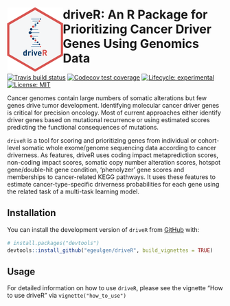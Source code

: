 
<!-- README.md is generated from README.Rmd. Please edit that file -->

# <img src="https://github.com/egeulgen/driveR/blob/master/inst/extdata/driveR_logo.png?raw=true" align="left" height=150/> driveR: An R Package for Prioritizing Cancer Driver Genes Using Genomics Data

<!-- badges: start -->

[![Travis build
status](https://travis-ci.com/egeulgen/driveR.svg?branch=master)](https://travis-ci.com/egeulgen/driveR)
[![Codecov test
coverage](https://codecov.io/gh/egeulgen/driveR/branch/master/graph/badge.svg)](https://codecov.io/gh/egeulgen/driveR?branch=master)
[![Lifecycle:
experimental](https://img.shields.io/badge/lifecycle-experimental-orange.svg)](https://www.tidyverse.org/lifecycle/#experimental)
[![License:
MIT](https://img.shields.io/badge/License-MIT-yellow.svg)](https://opensource.org/licenses/MIT)
<!-- badges: end -->

Cancer genomes contain large numbers of somatic alterations but few
genes drive tumor development. Identifying molecular cancer driver genes
is critical for precision oncology. Most of current approaches either
identify driver genes based on mutational recurrence or using estimated
scores predicting the functional consequences of mutations.

`driveR` is a tool for scoring and prioritizing genes from individual or
cohort-level somatic whole exome/genome sequencing data according to
cancer driverness. As features, driveR uses coding impact metaprediction
scores, non-coding impact scores, somatic copy number alteration scores,
hotspot gene/double-hit gene condition, ‘phenolyzer’ gene scores and
memberships to cancer-related KEGG pathways. It uses these features to
estimate cancer-type-specific driverness probabilities for each gene
using the related task of a multi-task learning model.

## Installation

You can install the development version of `driveR` from
[GitHub](https://github.com/) with:

``` r
# install.packages("devtools")
devtools::install_github("egeulgen/driveR", build_vignettes = TRUE)
```

## Usage

For detailed information on how to use `driveR`, please see the vignette
“How to use driveR” via `vignette("how_to_use")`
